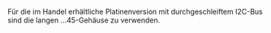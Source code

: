 Für die im Handel erhältliche Platinenversion mit durchgeschleiftem I2C-Bus sind die langen ...45-Gehäuse zu verwenden.
